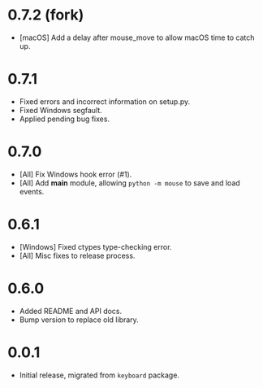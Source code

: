 # 0.7.2 (fork)
- [macOS] Add a delay after mouse_move to allow macOS time to catch up.


# 0.7.1

- Fixed errors and incorrect information on setup.py.
- Fixed Windows segfault.
- Applied pending bug fixes.


# 0.7.0

- [All] Fix Windows hook error (#1).
- [All] Add __main__ module, allowing `python -m mouse` to save and load events.


# 0.6.1

- [Windows] Fixed ctypes type-checking error.
- [All] Misc fixes to release process.


# 0.6.0

- Added README and API docs.
- Bump version to replace old library.


# 0.0.1

- Initial release, migrated from `keyboard` package.


